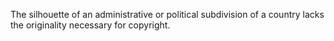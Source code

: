 The silhouette of an administrative or political subdivision of a country lacks the originality necessary for copyright.